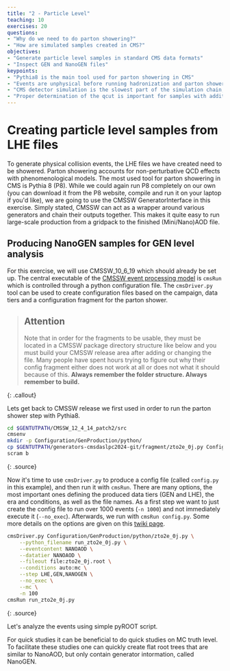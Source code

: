 ```yaml
---
title: "2 - Particle Level"
teaching: 10
exercises: 20
questions:
- "Why do we need to do parton showering?"
- "How are simulated samples created in CMS?"
objectives:
- "Generate particle level samples in standard CMS data formats"
- "Inspect GEN and NanoGEN files"
keypoints:
- "Pythia8 is the main tool used for parton showering in CMS"
- "Events are unphysical before running hadronization and parton showering"
- "CMS detector simulation is the slowest part of the simulation chain, NanoGEN is a convenient shortcut to do quick physics studies"
- "Proper determination of the qcut is important for samples with additional partons included in the matrix element"
---
```


# Creating particle level samples from LHE files

To generate physical collision events, the LHE files we have created need to be showered.
Parton showering accounts for non-perturbative QCD effects with phenomenological models.
The most used tool for parton showering in CMS is Pythia 8 (P8).
While we could again run P8 completely on our own (you can download it from the P8 website, compile and run it on your laptop if you'd like), we are going to use the CMSSW GeneratorInterface in this exercise.
Simply stated, CMSSW can act as a wrapper around various generators and chain their outputs together.
This makes it quite easy to run large-scale production from a gridpack to the finished (Mini/Nano)AOD file.

## Producing NanoGEN samples for GEN level analysis

For this exercise, we will use CMSSW_10_6_19 which should already be set up.
The central executable of the [CMSSW event processing model](https://twiki.cern.ch/twiki/bin/view/CMSPublic/WorkBookCMSSWFramework) is `cmsRun` which is controlled through a python configuration file.
The `cmsDriver.py` tool can be used to create configuration files based on the campaign, data tiers and a configuration fragment for the parton shower.

> ## Attention
> Note that in order for the fragments to be usable, they must be located in a CMSSW package directory structure like below and you must build your CMSSW release area after adding or changing the file.
> Many people have spent hours trying to figure out why their config fragment either does not work at all or does not what it should because of this.
> **Always remember the folder structure. Always remember to build.**
> 
{: .callout}

Lets get back to CMSSW release we first used in order to run the parton shower step with Pythia8.

~~~bash
cd $GENTUTPATH/CMSSW_12_4_14_patch2/src
cmsenv
mkdir -p Configuration/GenProduction/python/
cp $GENTUTPATH/generators-cmsdaslpc2024-git/fragment/zto2e_0j.py Configuration/GenProduction/python/
scram b
~~~
{: .source}

Now it's time to use `cmsDriver.py` to produce a config file (called `config.py` in this example), and then run it with `cmsRun`.
There are many options, the most important ones defining the produced data tiers (GEN and LHE), the era and conditions, as well as the file names.
As a first step we want to just create the config file to run over 1000 events (`-n 1000`) and not immediately execute it (`--no_exec`).
Afterwards, we run with `cmsRun config.py`.
Some more details on the options are given on this [twiki page](https://twiki.cern.ch/twiki/bin/view/CMSPublic/WorkBookGenIntro).

~~~bash
cmsDriver.py Configuration/GenProduction/python/zto2e_0j.py \
    --python_filename run_zto2e_0j.py \
    --eventcontent NANOAOD \
    --datatier NANOAOD \
    --fileout file:zto2e_0j.root \
    --conditions auto:mc \
    --step LHE,GEN,NANOGEN \
    --no_exec \
    --mc \
    -n 100
cmsRun run_zto2e_0j.py
~~~
{: .source}

Let's analyze the events using simple pyROOT script.

For quick studies it can be beneficial to do quick studies on MC truth level.
To facilitate these studies one can quickly create flat root trees that are similar to NanoAOD, but only contain generator intormation, called NanoGEN.

